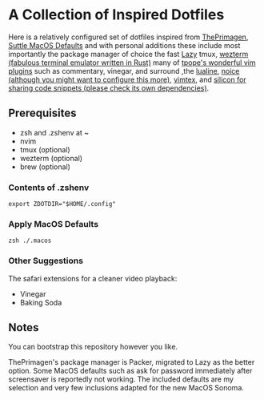 # A Collection of Inspired Dotfiles 
Here is a relatively configured set of dotfiles inspired from [ThePrimagen](https://github.com/ThePrimeagen/init.lua/tree/master), [Suttle MacOS Defaults](https://github.com/kevinSuttle/macOS-Defaults)
and with personal additions these include most importantly the package manager of choice the fast [Lazy](https://github.com/folke/lazy.nvim)
tmux, [wezterm (fabulous terminal emulator written in Rust)](https://wezfurlong.org/wezterm/)
many of [tpope's wonderful vim plugins](https://github.com/tpope) such as commentary, vinegar, and surround
,the [lualine](https://github.com/nvim-lualine/lualine.nvim), [noice (although you might want to configure this more)](https://github.com/folke/noice.nvim), [vimtex](https://github.com/lervag/vimtex),
and [silicon for sharing code snippets (please check its own dependencies)](https://github.com/krivahtoo/silicon.nvim). 

## Prerequisites
- zsh and .zshenv at ~
- nvim
- tmux (optional)
- wezterm (optional)
- brew (optional)

### Contents of .zshenv 
```
export ZDOTDIR="$HOME/.config"
```
### Apply MacOS Defaults
```
zsh ./.macos
```
### Other Suggestions
The safari extensions for a cleaner video playback:
- Vinegar
- Baking Soda

## Notes
You can bootstrap this repository however you like.

ThePrimagen's package manager is Packer, migrated to Lazy as the better option. Some MacOS defaults
such as ask for password immediately after screensaver is reportedly not working. The included defaults
are my selection and very few inclusions adapted for the new MacOS Sonoma.

